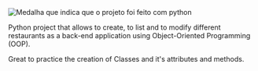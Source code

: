 <img src='https://img.shields.io/badge/Python-3776AB?style=for-the-badge&logo=python&logoColor=white' alt="Medalha que indica que o projeto foi feito com python">

Python project that allows to create, to list and to modify different restaurants as a back-end application using Object-Oriented Programming (OOP).

Great to practice the creation of Classes and it's attributes and methods.
